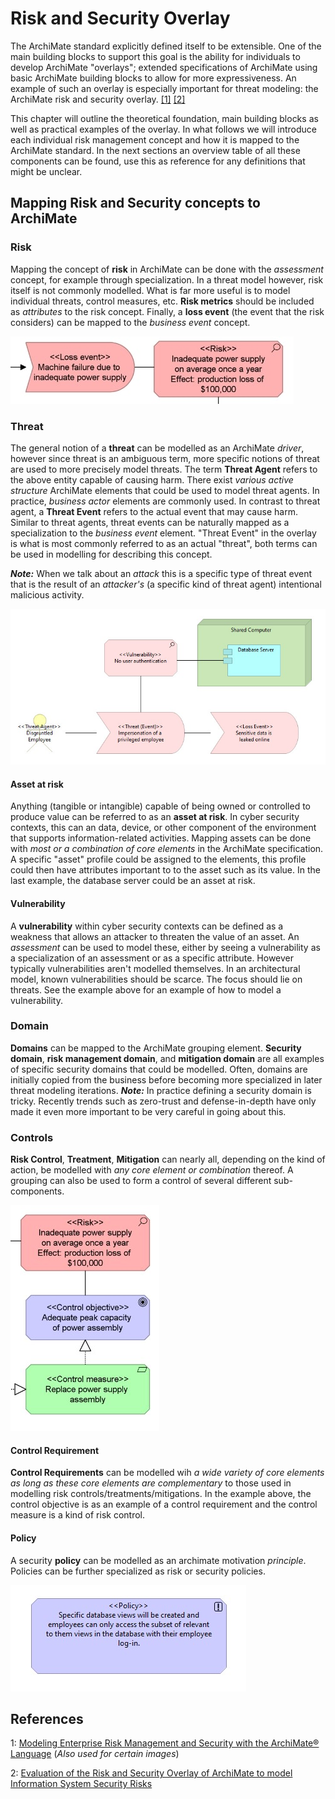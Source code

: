 # Risk and Security Overlay

The ArchiMate standard explicitly defined itself to be extensible. 
One of the main building blocks to support this goal is the ability for individuals to develop ArchiMate "overlays"; 
extended specifications of ArchiMate using basic ArchiMate building blocks to allow for more expressiveness.
An example of such an overlay is especially important for threat modeling: the ArchiMate risk and security overlay. [[1]](#references) [[2]](#references)

This chapter will outline the theoretical foundation, main building blocks as well as practical examples of the overlay. In what follows we will introduce each individual risk management concept and how it is mapped to the ArchiMate standard. In the next sections an overview table of all these components can be found, use this as reference for any definitions that might be unclear.

## Mapping Risk and Security concepts to ArchiMate

### Risk

Mapping the concept of **risk** in ArchiMate can be done with the _assessment_ concept, for example through specialization. 
In a threat model however, risk itself is not commonly modelled. What is far more useful is to model individual threats, control measures, etc.
**Risk metrics** should be included as _attributes_ to the risk concept.
Finally, a **loss event** (the event that the risk considers) can be mapped to the _business event_ concept.

![Modelling a Risk and Loss event](images/risk-and-loss-event.jpg)

### Threat
The general notion of a **threat** can be modelled as an ArchiMate _driver_, however since threat is an ambiguous term, more specific notions of threat are used to more precisely model threats.
The term **Threat Agent** refers to the above entity capable of causing harm. There exist _various active structure_ ArchiMate elements that could be used to model threat agents. In practice, _business actor_ elements are commonly used. In contrast to threat agent, a **Threat Event** refers to the actual event that may cause harm. 
Similar to threat agents, threat events can be naturally mapped as a specialization to the _business event_ element. 
"Threat Event" in the overlay is what is most commonly referred to as an actual "threat", both terms can be used in modelling for describing this concept. 

_**Note:**_ When we talk about an _attack_ this is a specific type of threat event that is the result of an _attacker's_ (a specific kind of threat agent) intentional malicious activity.

![Example showing the relationships between components, threats and loss events](images/threats-example.jpg)

#### Asset at risk

Anything (tangible or intangible) capable of being owned or controlled to produce value can be referred to as an **asset at risk**. In cyber security contexts, this can an data, device, or other component of the environment that supports information-related activities. Mapping assets can be done with _most or a combination of core elements_ in the ArchiMate specification. A specific "asset" profile could be assigned to the elements, this profile could then have attributes important to to the asset such as its value. In the last example, the database server could be an asset at risk.

#### Vulnerability

A **vulnerability** within cyber security contexts can be defined as a weakness that allows an attacker to threaten the value of an asset. An _assessment_ can be used to model these, either by seeing a vulnerability as a specialization of an assessment or as a specific attribute. However typically vulnerabilities aren't modelled themselves. In an architectural model, known vulnerabilities should be scarce. The focus should lie on threats.
See the example above for an example of how to model a vulnerability.

### Domain

**Domains** can be mapped to the ArchiMate grouping element.
**Security domain**, **risk management domain**, and **mitigation domain** are all examples of specific security domains that could be modelled.
Often, domains are initially copied from the business before becoming more specialized in later threat modeling iterations.
_**Note:**_ In practice defining a security domain is tricky. Recently trends such as zero-trust and defense-in-depth have only made it even more important to be very careful in going about this.

### Controls

**Risk Control**, **Treatment**, **Mitigation** can nearly all, depending on the kind of action, be modelled with  _any core element or combination_ thereof. A grouping can also be used to form a control of several different sub-components.

![Example showing the relationships between risk and controls](images/controls-example.jpg)

#### Control Requirement

**Control Requirements** can be modelled wih _a wide variety of core elements as long as these core elements are complementary_ to those used in modelling risk controls/treatments/mitigations.
In the example above, the control objective is as an example of a control requirement and the control measure is a kind of risk control.

#### Policy
A security **policy** can be modelled as an archimate motivation *principle*.
Policies can be further specialized as risk or security policies.

![Example of a policy](images/policy-example.jpg)

## References

1: [Modeling Enterprise Risk Management and Security with the ArchiMate® Language](https://researchportal.unamur.be/en/publications/modeling-enterprise-risk-management-and-security-with-the-archima) (*Also used for certain images*)

2: [Evaluation of the Risk and Security Overlay of ArchiMate to model Information System Security Risks](https://ieeexplore.ieee.org/document/8089840)
